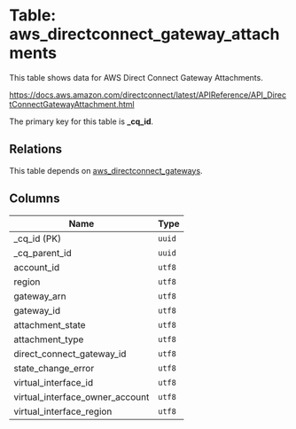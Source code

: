 # Table: aws_directconnect_gateway_attachments

This table shows data for AWS Direct Connect Gateway Attachments.

https://docs.aws.amazon.com/directconnect/latest/APIReference/API_DirectConnectGatewayAttachment.html

The primary key for this table is **_cq_id**.

## Relations

This table depends on [aws_directconnect_gateways](aws_directconnect_gateways.md).

## Columns

| Name          | Type          |
| ------------- | ------------- |
|_cq_id (PK)|`uuid`|
|_cq_parent_id|`uuid`|
|account_id|`utf8`|
|region|`utf8`|
|gateway_arn|`utf8`|
|gateway_id|`utf8`|
|attachment_state|`utf8`|
|attachment_type|`utf8`|
|direct_connect_gateway_id|`utf8`|
|state_change_error|`utf8`|
|virtual_interface_id|`utf8`|
|virtual_interface_owner_account|`utf8`|
|virtual_interface_region|`utf8`|